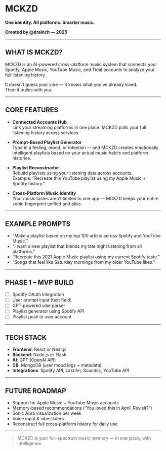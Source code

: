 # MCKZD

**One identity. All platforms. Smarter music.**

**Created by @drainch — 2025**

---

## WHAT IS MCKZD?

MCKZD is an AI-powered cross-platform music system that connects your Spotify, Apple Music, YouTube Music, and Tidal accounts to analyze your full listening history.

It doesn’t guess your vibe — it knows what you’ve already loved.  
Then it builds with you.

---

## CORE FEATURES

- **Connected Accounts Hub**  
  Link your streaming platforms in one place. MCKZD pulls your full listening history across services.

- **Prompt-Based Playlist Generator**  
  Type in a feeling, mood, or intention — and MCKZD creates emotionally intelligent playlists based on your actual music habits and platform histories.

- **Playlist Reconstructor**  
  Rebuild playlists using your listening data across accounts.  
  Example: “Recreate this YouTube playlist using my Apple Music + Spotify history.”

- **Cross-Platform Music Identity**  
  Your music tastes aren’t limited to one app — MCKZD keeps your entire sonic fingerprint unified and alive.

---

## EXAMPLE PROMPTS

- “Make a playlist based on my top 100 artists across Spotify and YouTube Music.”
- “I want a new playlist that blends my late night listening from all platforms.”
- “Recreate this 2021 Apple Music playlist using my current Spotify taste.”
- “Songs that feel like Saturday mornings from my older YouTube likes.”

---

## PHASE 1 – MVP BUILD

- [ ] Spotify OAuth Integration
- [ ] User prompt input (text field)
- [ ] GPT-powered vibe parser
- [ ] Playlist generator using Spotify API
- [ ] Playlist push to user account

---

## TECH STACK

- **Frontend**: React or Next.js
- **Backend**: Node.js or Flask
- **AI**: GPT (OpenAI API)
- **DB**: MongoDB (user mood logs + metadata)
- **Integrations**: Spotify API, Last.fm, Soundiiz, YouTube API

---

## FUTURE ROADMAP

- Support for Apple Music + YouTube Music accounts
- Memory-based recommendations (“You loved this in April. Revisit?”)
- Sonic Aura visualization per week
- Voice input & vibe sliders
- Reconstruct full cross-platform history for daily use

---

> MCKZD is your full-spectrum music memory — in one place, with intelligence.
